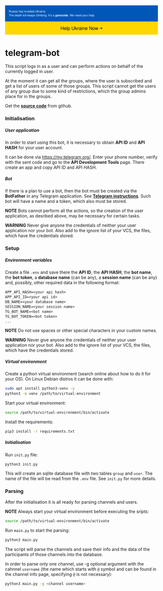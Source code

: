 [![Stand With Ukraine](https://raw.githubusercontent.com/vshymanskyy/StandWithUkraine/main/banner2-direct.svg)](https://stand-with-ukraine.pp.ua)


# telegram-bot

This script logs in as a user and can perform actions on behalf of
the currently logged in user.

At the moment it can get all the groups, where the user is subscribed and get
a list of users of some of those groups. This script cannot get the users
of any group due to some kind of restrictions, which the group admins
place for in the groups.

Get the [**source code**](https://github.com/alevikpes/telegram-parser.git)
from github.


### Initialisation

##### User application
In order to start using this bot, it is necessary to obtain **API ID** and
**API HASH** for your user account.

It can be done via https://my.telegram.org/.
Enter your phone number, verify with the sent code and go to the
**API Development Tools** page. There create an app and copy API ID
and API HASH.

##### Bot
If there is a plan to use a bot, then the bot must be created via the
**BotFather** in any Telegram application. See
[**Telegram instructions**](https://core.telegram.org/bots#3-how-do-i-create-a-bot).
Such bot will have a name and a token, which also must be stored.

**NOTE** Bots cannot perform all the actions, so the creation of the
user application, as desribed above, may be necessary for certain tasks.

**WARNING** Never give anyone the credentials of neither your
user application nor your bot. Also add to the ignore list of your VCS,
the files, which have the credentials stored.


### Setup

##### Environment variables
Create a file `.env` and save there the **API ID**, the **API HASH**,
the **bot name**, the **bot token**, a **database name** (can be any),
a **session name** (can be any) and, possibly, other required data in
the following format:
```
APP_API_HASH=<your api hash>
APP_API_ID=<your api id>
DB_NAME=<your database name>
SESSION_NAME=<your session name>
TG_BOT_NAME=<bot name>
TG_BOT_TOKEN=<bot token>
...
```

**NOTE** Do not use spaces or other special characters in your custom names.

**WARNING** Never give anyone the credentials of neither your
user application nor your bot. Also add to the ignore list of your VCS,
the files, which have the credentials stored.

##### Virtual environment
Create a python virtual environment (search online about how to do it
for your OS). On Linux Debian distros it can be done with:
```bash
sudo apt install python3-venv -y
python3 -m venv /path/to/virtual-environment
```
Start your virtual environment:
```bash
source /path/to/virtual-environment/bin/activate
```
Install the requirements:
```bash
pip3 install -r requirements.txt
```


##### Initialisation
Run `init.py` file:
```bash
python3 init.py
```
This will create an sqlite database file with two tables `group` and `user`.
The name of the file will be read from the `.env` file. See `init.py` for
more details.


### Parsing

After the initialisation it is all ready for parsing channels and users.

**NOTE** Always start your virtual environment before executing the sripts:
```bash
source /path/to/virtual-environment/bin/activate
```

Run `main.py` to start the parsing:
```bash
python3 main.py
```
The script will parse the channels
and save their info and the data of the participants of those channels into the
database.

In order to parse only one channel, use -g optional argument with the cahnnel
`username` (the name which starts with `@` symbol and can be found in the
channel info page, specifying `@` is not necessary):
```bash
python3 main.py -g <channel username>
```
